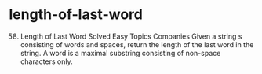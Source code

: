 # length-of-last-word
58. Length of Last Word Solved Easy Topics Companies Given a string s consisting of words and spaces, return the length of the last word in the string.  A word is a maximal  substring  consisting of non-space characters only.
